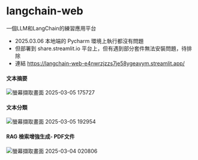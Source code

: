 # langchain-web
一個LLM和LangChain的練習應用平台

- 2025.03.06 本地端的 Pycharm 環境上執行都沒有問題
- 但部署到 share.streamlit.io 平台上，但有遇到部分套件無法安裝問題，待排除
- 連結 https://langchain-web-e4nwrzjzzs7je58ygeavym.streamlit.app/

#### 文本摘要

![螢幕擷取畫面 2025-03-05 175727](https://github.com/user-attachments/assets/c9cc1a12-7099-418e-8873-e8e5613a0e9a)

#### 文本分類

![螢幕擷取畫面 2025-03-05 192954](https://github.com/user-attachments/assets/483ce4b4-92cf-4265-8b56-6b47241bc8c3)

#### RAG 檢索增強生成- PDF文件

![螢幕擷取畫面 2025-03-04 020806](https://github.com/user-attachments/assets/e58fdf77-2503-4e20-8378-68755659d6e8)
